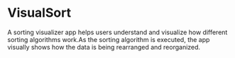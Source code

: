 # VisualSort
A sorting visualizer app helps users understand and visualize how different sorting algorithms work.As the sorting algorithm is executed, the app visually shows how the data is being rearranged and reorganized.
